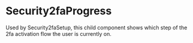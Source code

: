 # Security2faProgress

Used by Security2faSetup, this child component shows which step of the 2fa
activation flow the user is currently on.
